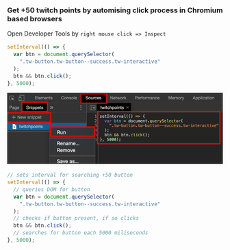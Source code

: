 ### Get +50 twitch points by automising click process in Chromium based browsers

Open Developer Tools by ```right mouse click => Inspect```

```Javascript
setInterval(() => {
  var btn = document.querySelector(
    ".tw-button.tw-button--success.tw-interactive"
  );
  btn && btn.click();
}, 5000);
```

![](snippet.png)

```Javascript
// sets interval for searching +50 button
setInterval(() => {
  // queries DOM for button
  var btn = document.querySelector(
    ".tw-button.tw-button--success.tw-interactive"
  );
  // checks if button present, if so clicks
  btn && btn.click();
  // searches for button each 5000 miliseconds
}, 5000);
